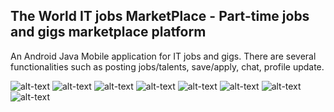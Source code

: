 

## The World IT jobs MarketPlace - Part-time jobs and gigs marketplace platform

An Android Java Mobile application for IT jobs and gigs. 
There are several functionalities such as posting jobs/talents, save/apply, chat, profile update.



![alt-text](https://github.com/Tymursabrove/jobs-marketplace/blob/main/1.jpg)
![alt-text](https://github.com/Tymursabrove/jobs-marketplace/blob/main/2.jpg)
![alt-text](https://github.com/Tymursabrove/jobs-marketplace/blob/main/3.jpg)
![alt-text](https://github.com/Tymursabrove/jobs-marketplace/blob/main/4.jpg)
![alt-text](https://github.com/Tymursabrove/jobs-marketplace/blob/main/5.jpg)
![alt-text](https://github.com/Tymursabrove/jobs-marketplace/blob/main/6.jpg)
![alt-text](https://github.com/Tymursabrove/jobs-marketplace/blob/main/7.jpg)
![alt-text](https://github.com/Tymursabrove/jobs-marketplace/blob/main/8.jpg)